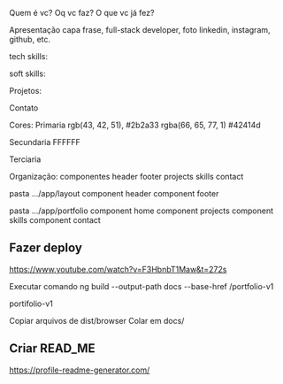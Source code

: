 
Quem é vc?
Oq vc faz?
O que vc já fez?


Apresentação
capa
frase, full-stack developer, foto
linkedin, instagram, github, etc.


tech skills:


soft skills:



Projetos:



Contato




Cores:
Primaria
rgb(43, 42, 51), #2b2a33
rgba(66, 65, 77, 1) #42414d

Secundaria
FFFFFF

Terciaria


Organização:
componentes
    header
    footer
    projects
    skills
    contact


pasta .../app/layout
    component header
    component footer

pasta .../app/portfolio
    component home
    component projects
    component skills
    component contact


## Fazer deploy
https://www.youtube.com/watch?v=F3HbnbT1Maw&t=272s

Executar comando 
    ng build --output-path docs --base-href /portfolio-v1

portifolio-v1

Copiar arquivos de dist/browser
Colar em docs/




## Criar READ_ME
https://profile-readme-generator.com/